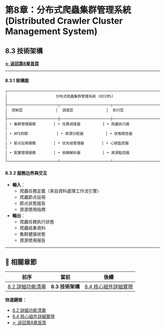 # 第8章：分布式爬蟲集群管理系統 (Distributed Crawler Cluster Management System)

## 8.3 技術架構

**[← 返回第8章首頁](ch8-index.md)**

---

#### 8.3.1 架構图
```
┌───────────────────────────────────────────────────────────────────────────────────────────────┐
│                      分布式爬蟲集群管理系統 (DCCMS)                                           │
├───────────────────────┬───────────────────────┬───────────────────────────────────────────────┤
│  控制层               │  调度层               │  执行层                                    │
├───────────────────────┼───────────────────────┼───────────────────────────────────────────────┤
│ • 集群管理服務        │ • 任務调度器          │ • 爬蟲执行器                               │
│ • API网關             │ • 資源分配器          │ • 狀態报告器                              │
│ • 節点註冊服務        │ • 优先级管理器        │ • 心跳監控器                              │
│ • 配置管理服務        │ • 依賴解析器          │ • 資源監控器                              │
└───────────────────────┴───────────────────────┴───────────────────────────────────────────────┘
```

#### 8.3.2 服務边界與交互
- **輸入**：
  - 爬蟲任務定義（來自資料處理工作流引擎）
  - 爬蟲節点註冊
  - 節点狀態报告
  - 資源使用指標
- **輸出**：
  - 爬蟲任務执行狀態
  - 爬蟲结果資料
  - 集群健康狀態
  - 資源使用报告

---

## 📑 相關章節

| 前序 | 當前 | 後續 |
|-----|------|------|
| [8.2 詳細功能清單](ch8-2-詳細功能清單.md) | **8.3 技術架構** | [8.4 核心組件詳細實現](ch8-4-核心組件詳細實現.md) |

**快速鏈接：**
- [8.2 詳細功能清單](ch8-2-詳細功能清單.md)
- [8.4 核心組件詳細實現](ch8-4-核心組件詳細實現.md)
- [← 返回第8章首頁](ch8-index.md)
